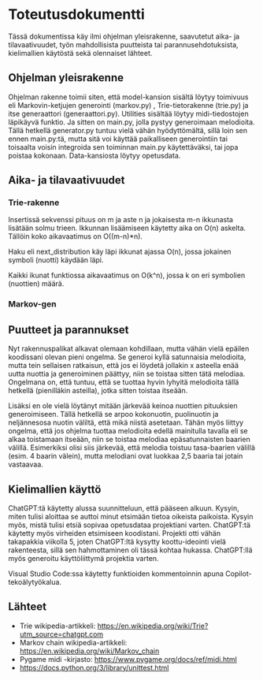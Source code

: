 # Toteutusdokumentti

Tässä dokumentissa käy ilmi ohjelman yleisrakenne, saavutetut aika- ja tilavaativuudet, työn mahdollisista puutteista tai parannusehdotuksista, kielimallien käytöstä
sekä olennaiset lähteet.

## Ohjelman yleisrakenne

Ohjelman rakenne toimii siten, että model-kansion sisältä löytyy toimivuus eli Markovin-ketjujen generointi (markov.py) , Trie-tietorakenne (trie.py) ja itse generaattori (generaattori.py). 
Utilities sisältää löytyy midi-tiedostojen läpikäyvä funktio. Ja sitten on main.py, jolla pystyy generoimaan melodioita. Tällä hetkellä generator.py tuntuu vielä vähän hyödyttömältä, sillä loin
sen ennen main.py:tä, mutta sitä voi käyttää paikalliseen generointiin tai toisaalta voisin integroida sen toiminnan main.py käytettäväksi, tai
jopa poistaa kokonaan. Data-kansiosta löytyy opetusdata.

## Aika- ja tilavaativuudet

### Trie-rakenne
Insertissä sekvenssi pituus on m ja aste n ja jokaisesta m-n ikkunasta lisätään solmu trieen. Ikkunnan lisäämiseen käytetty aika on O(n) askelta. Tällöin koko aikavaatimus on O((m-n)*n).

Haku eli next_distribution käy läpi ikkunat ajassa O(n), jossa jokainen symboli (nuotti) käydään läpi.

Kaikki ikunat funktiossa aikavaatimus on O(k^n), jossa k on eri symbolien (nuottien) määrä.

### Markov-gen


## Puutteet ja parannukset
Nyt rakennuspalikat alkavat olemaan kohdillaan, mutta vähän vielä epäilen koodissani olevan pieni ongelma. Se generoi kyllä satunnaisia melodioita, mutta tein sellaisen ratkaisun, että jos ei löydetä jollakin x asteella enää uutta nuottia ja generoiminen päättyy, niin se toistaa sitten tätä melodiaa. Ongelmana on, että tuntuu, että se tuottaa hyvin lyhyitä melodioita tällä hetkellä (pienilläkin asteilla), jotka sitten toistaa itseään. 

Lisäksi en ole vielä löytänyt mitään järkevää keinoa nuottien pituuksien generoimiseen. Tällä hetkellä se arpoo kokonuotin, puolinuotin ja neljännesosa nuotin väliltä, että mikä niistä asetetaan. Tähän myös liittyy ongelma, että jos ohjelma tuottaa melodioita edellä mainitulla tavalla eli se alkaa toistamaan itseään, niin se toistaa melodiaa epäsatunnaisten baarien välillä. Esimerkiksi olisi siis järkevää, että melodia toistuu tasa-baarien välillä (esim. 4 baarin välein), mutta melodiani ovat luokkaa 2,5 baaria tai jotain vastaavaa.

## Kielimallien käyttö
ChatGPT:tä käytetty alussa suunnitteluun, että pääseen alkuun. Kysyin, miten tulisi aloittaa se auttoi minut etsimään tietoa oikeista paikoista. Kysyin myös, mistä tulisi etsiä sopivaa opetusdataa projektiani varten. ChatGPT:tä käytetty myös virheiden etsimiseen koodistani. 
Projekti otti vähän takapakkia viikolla 5, joten ChatGPT:ltä kysytty koottu-ideointi vielä rakenteesta, sillä sen hahmottaminen oli tässä kohtaa hukassa. ChatGPT:llä myös generoitu käyttöliittymä projektia varten.

Visual Studio Code:ssa käytetty funktioiden kommentoinnin apuna Copilot-tekoälytyökalua.

## Lähteet
- Trie wikipedia-artikkeli: https://en.wikipedia.org/wiki/Trie?utm_source=chatgpt.com
- Markov chain wikipedia-artikkeli: https://en.wikipedia.org/wiki/Markov_chain
- Pygame midi -kirjasto: https://www.pygame.org/docs/ref/midi.html
- https://docs.python.org/3/library/unittest.html
